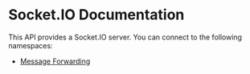 # Socket.IO Documentation

This API provides a Socket.IO server. You can connect to the following namespaces:

- [Message Forwarding](message-forwarding.md)
